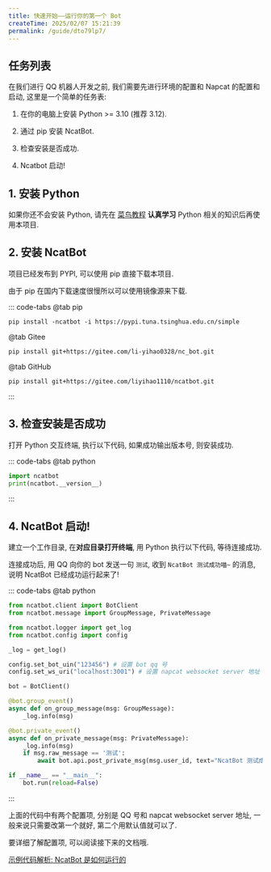 ```yaml
---
title: 快速开始——运行你的第一个 Bot
createTime: 2025/02/07 15:21:39
permalink: /guide/dto79lp7/
---
```


## 任务列表

在我们进行 QQ 机器人开发之前, 我们需要先进行环境的配置和 Napcat 的配置和启动, 这里是一个简单的任务表:

1. 在你的电脑上安装 Python >= 3.10 (推荐 3.12).

2. 通过 pip 安装 NcatBot.

3. 检查安装是否成功.

4. Ncatbot 启动!

## 1. 安装 Python

如果你还不会安装 Python, 请先在 [菜鸟教程](https://www.runoob.com/python/python-tutorial.html) **认真学习** Python 相关的知识后再使用本项目.

## 2. 安装 NcatBot

项目已经发布到 PYPI, 可以使用 pip 直接下载本项目.

由于 pip 在国内下载速度很慢所以可以使用镜像源来下载.

::: code-tabs
@tab pip
```shell
pip install -ncatbot -i https://pypi.tuna.tsinghua.edu.cn/simple
```

@tab Gitee
```shell
pip install git+https://gitee.com/li-yihao0328/nc_bot.git
```

@tab GitHub
```shell
pip install git+https://gitee.com/liyihao1110/ncatbot.git
```
:::

## 3. 检查安装是否成功

打开 Python 交互终端, 执行以下代码, 如果成功输出版本号, 则安装成功.

::: code-tabs
@tab python
```python
import ncatbot
print(ncatbot.__version__)
```
:::

## 4. NcatBot 启动!

建立一个工作目录, 在**对应目录打开终端**, 用 Python 执行以下代码, 等待连接成功. 

连接成功后, 用 QQ 向你的 bot 发送一句 `测试`, 收到 `NcatBot 测试成功喵~` 的消息, 说明 NcatBot 已经成功运行起来了!

::: code-tabs
@tab python
```python
from ncatbot.client import BotClient
from ncatbot.message import GroupMessage, PrivateMessage

from ncatbot.logger import get_log
from ncatbot.config import config

_log = get_log()

config.set_bot_uin("123456") # 设置 bot qq 号
config.set_ws_uri("localhost:3001") # 设置 napcat websocket server 地址

bot = BotClient()

@bot.group_event()
async def on_group_message(msg: GroupMessage):
    _log.info(msg)

@bot.private_event()
async def on_private_message(msg: PrivateMessage):
    _log.info(msg)
    if msg.raw_message == '测试':
        await bot.api.post_private_msg(msg.user_id, text="NcatBot 测试成功喵~")

if __name__ == "__main__":
    bot.run(reload=False)

```
:::

上面的代码中有两个配置项, 分别是 QQ 号和 napcat websocket server 地址, 一般来说只需要改第一个就好, 第二个用默认值就可以了.

要详细了解配置项, 可以阅读接下来的文档哦.

[示例代码解析: NcatBot 是如何运行的](./示例代码解析.md)







